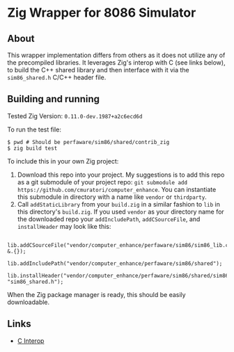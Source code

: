 # Zig Wrapper for 8086 Simulator

## About

This wrapper implementation differs from others as it does not utilize any of
the precompiled libraries. It leverages Zig's interop with C (see links below),
to build the C++ shared library and then interface with it via the
`sim86_shared.h` C/C++ header file.

## Building and running

Tested Zig Version: `0.11.0-dev.1987+a2c6ecd6d`

To run the test file:

```shell
$ pwd # Should be perfaware/sim86/shared/contrib_zig
$ zig build test
```

To include this in your own Zig project:

1. Download this repo into your project. My suggestions is to add this repo as a
   git submodule of your project repo: `git submodule add https://github.com/cmuratori/computer_enhance`.
   You can instantiate this submodule in directory with a name like `vendor` or
   `thirdparty`.
2. Call `addStaticLibrary` from your `build.zig` in a similar fashion to `lib`
   in this directory's `build.zig`. If you used `vendor` as your directory name for
   the downloaded repo your `addIncludePath`, `addCSourceFile`, and `installHeader`
   may look like this:

```zig
    lib.addCSourceFile("vendor/computer_enhance/perfaware/sim86/sim86_lib.cpp", &.{});
    lib.addIncludePath("vendor/computer_enhance/perfaware/sim86/shared");
    lib.installHeader("vendor/computer_enhance/perfaware/sim86/shared/sim86_shared.h", "sim86_shared.h");
```

When the Zig package manager is ready, this should be easily downloadable.

## Links

- [C Interop](https://ziglang.org/learn/overview/#integration-with-c-libraries-without-ffibindings)
